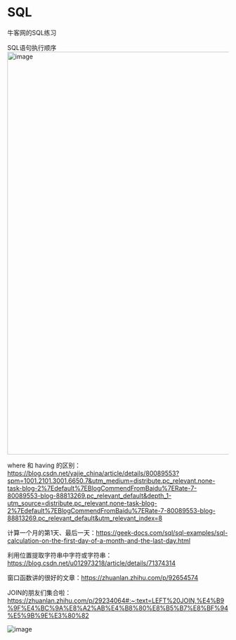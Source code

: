 # SQL
牛客网的SQL练习

SQL语句执行顺序<img width="914" alt="image" src="https://user-images.githubusercontent.com/90020851/219542125-52d5d46d-92af-49d3-91b5-52b0f5eaa13f.png">

where 和 having 的区别：https://blog.csdn.net/yajie_china/article/details/80089553?spm=1001.2101.3001.6650.7&utm_medium=distribute.pc_relevant.none-task-blog-2%7Edefault%7EBlogCommendFromBaidu%7ERate-7-80089553-blog-88813269.pc_relevant_default&depth_1-utm_source=distribute.pc_relevant.none-task-blog-2%7Edefault%7EBlogCommendFromBaidu%7ERate-7-80089553-blog-88813269.pc_relevant_default&utm_relevant_index=8

计算一个月的第1天、最后一天：https://geek-docs.com/sql/sql-examples/sql-calculation-on-the-first-day-of-a-month-and-the-last-day.html

利用位置提取字符串中字符或字符串：https://blog.csdn.net/u012973218/article/details/71374314

窗口函数讲的很好的文章：https://zhuanlan.zhihu.com/p/92654574

JOIN的朋友们集合啦：https://zhuanlan.zhihu.com/p/29234064#:~:text=LEFT%20JOIN,%E4%B9%9F%E4%BC%9A%E8%A2%AB%E4%B8%80%E8%B5%B7%E8%BF%94%E5%9B%9E%E3%80%82

![image](https://user-images.githubusercontent.com/90020851/216834665-2c2ddd00-f7c7-47cd-8d04-f758e1d96f36.png)


